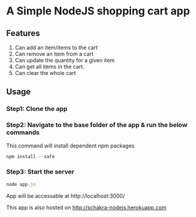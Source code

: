 # A Simple NodeJS shopping cart app 

## Features
1.  Can add an item/items to the cart
2.  Can remove an item from a cart
3.  Can update the quantity for a given item
4.  Can get all items in the cart.
5.  Can clear the whole cart

## Usage

### Step1: Clone the app

### Step2: Navigate to the base folder of the app & run the below commands
This command will install dependent npm packages
```javascript
npm install --safe
```

### Step3: Start the server

```javascript
node app.js
```

App will be accessable at http://localhost:3000/

This app is also hosted on http://schakra-nodejs.herokuapp.com